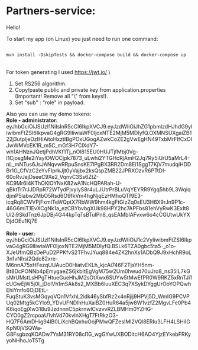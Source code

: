 # Partners-service:

Hello!

To start my app (on Linux) you just need to run one command:

<code>
mvn install -DskipTests && docker-compose build && docker-compose up
</code>


\
For token generating I used https://jwt.io/ \
1) Set RS256 algorithm.
2) Copy/paste public and private key from application.properties (Important! Remove all "\\" from keys!).
3) Set "sub" : "role" in payload.

Also you can use my demo tokens:\
<b>Role - administrator: </b> \
eyJhbGciOiJSUzI1NiIsInR5cCI6IkpXVCJ9.eyJzdWIiOiJhZG1pbmlzdHJhdG9yIiwibmFtZSI6IkpvaG4gRG9lIiwiaWF0IjoxNTE2MjM5MDIyfQ.OXMNSUXgaiZB122j3utpljeDzIHiAitoHxztIBgPOxUGogAZwkCoZE2gVwEgHN49TxbMrFIfCxOIJwWMVcEK1R_m5C_mGf3H7ClXdY7-wh1AHNznJQetjPdhVKf1Tj_nOl815EU0HUJTjfMbj0Vg-l1CjosgMe2iYaylOWOCjpk7873_uLwhi2YTGHcRjAmH2Jq7Ry5iUrU5aMrL4-nL_mNTus6JsJANqvwRRpuSnsKE7lPgBX3RR2Dm8Ei1SggT7KjV7mudqiHDDBr1G_CfVzC2eYvFIprkJjt0yVajbx2ksQspZMB22JPRXOzvR6PTtDI-60oRvJejDseeC9Xe2_VqnvC3Ss6ZtZ-KC9Mr6I4KThOKlOYNxK82wA1NcHQPARah-U-qBktTr7rJJDRpR72WTydPjvyIyS8r4uLJUtrPrBLuVqYEYRR9Ygq5hb9L3WqiqdjmP5labw2MbO5Rsd6O9fkVm4hgNjqEzHMhoQTf9E3-icqRq8CWVPjFxmITeWQptX7RbWW9hm4kgFtGlzZq0sEU3H6X9rJn9P1c-46G6miT1EvXCgNk1a_ezCBYbvbgXUk98HPY2hc7APFbs81ehVyRwK3ExIt8Ui2i9SkdTnz6JpDBj4G44kpTqTsBTulPn8_qsEAMbIAFvxw6o4cCGUtwUkYXDjdOEu1Kj7E
\
\
<b>Role - user: </b> \
eyJhbGciOiJSUzI1NiIsInR5cCI6IkpXVCJ9.eyJzdWIiOiJ1c2VyIiwibmFtZSI6IkpvaG4gRG9lIiwiaWF0IjoxNTE2MjM5MDIyfQ.BSLk6TZA0gbc5ta5-_o1o-XJeUfmQBzDePuD2PPKfvS2TFhvJYuq884e4ZK2hnXs1ADbQ9J9xHchR9oL3n1vNhsi2Qdc82xre-M6nnA75xHFezqUUAucD0HiatvEKLh_kjcAi746F2TjsYH5nm-Bt8DcPONNb4pEmygaeZS6jkbItEgVgM75w2Um0hwud70uJro8_ns35IL7kGsMrUMstLsHPgTHtueGueHhJM2sOtXwx6SUYw5tMwEfPR0W9RKZ5xRnTJi1cUGwEjW5j0I_jDolVh1mSAk8s2_MXBb6luuXEC3q7XSykDYggUrOoYOPQwhEhiYmfo6OjDEtL-FuqStuK3vsMGqyqVQn1VfxhL2idk46ySbfRz2x4nRjij9HPVj5D_WmIG9PCVPUq02Mtg5kCYIo9_YDvUFNDIhHuXaiBZ0HuR64a5jw8W1vzfZ2MgvLFe0Pb4K6iqoEgjXw318u9JzdnnnC5pkrnwlCvzvvRZLBMHm0YZHG-CYO0gZ2rcpoaU1vhVd70kvInXHgT7FtRkzO3-HQ7F6AmDHig94lB0LiXchBQxhuOojPMwQFZesIMl2VQl8ERIu3LFH4LSHiIGKpN0jVSQWa-G8FsgbzqKOADw7YsM31RY08cl1G_wgGYwUXBODitcH6AO4YjzEYkebFRKyyoNHhoJoT5Tg
